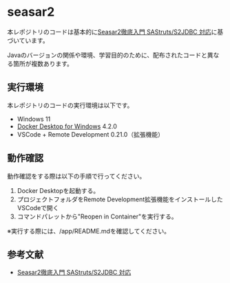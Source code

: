 # seasar2

本レポジトリのコードは基本的に[Seasar2徹底入門 SAStruts/S2JDBC 対応](https://amzn.asia/d/iIklmlJ)に基づいています。

Javaのバージョンの関係や環境、学習目的のために、配布されたコードと異なる箇所が複数あります。

## 実行環境

本レポジトリのコードの実行環境は以下です。

- Windows 11
- [Docker Desktop for Windows](https://www.docker.com/products/docker-desktop) 4.2.0
- VSCode + Remote Development 0.21.0（拡張機能）

## 動作確認

動作確認をする際は以下の手順で行ってください。

1. Docker Desktopを起動する。
2. プロジェクトフォルダをRemote Development拡張機能をインストールしたVSCodeで開く
3. コマンドパレットから"Reopen in Container"を実行する。

※実行する際には、/app/README.mdを確認してください。

## 参考文献
- [Seasar2徹底入門 SAStruts/S2JDBC 対応](https://amzn.asia/d/iIklmlJ)
